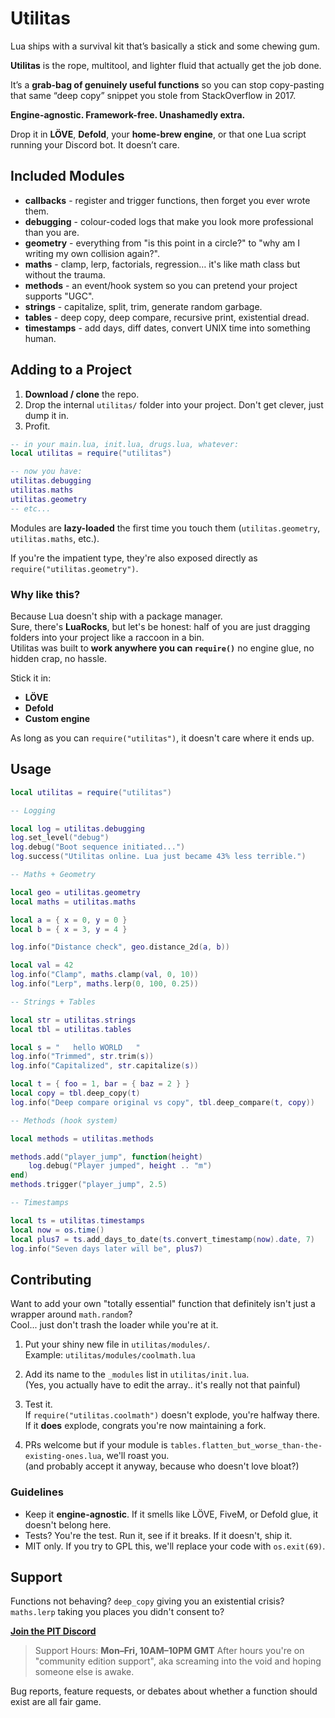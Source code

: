 # Utilitas

Lua ships with a survival kit that’s basically a stick and some chewing gum.

**Utilitas** is the rope, multitool, and lighter fluid that actually get the job done.

It’s a **grab-bag of genuinely useful functions** so you can stop copy-pasting that same “deep copy” snippet you stole from StackOverflow in 2017.

**Engine-agnostic. Framework-free. Unashamedly extra.**

Drop it in **LÖVE**, **Defold**, your **home-brew engine**, or that one Lua script running your Discord bot. It doesn’t care.

## Included Modules

* **callbacks** - register and trigger functions, then forget you ever wrote them.
* **debugging** - colour-coded logs that make you look more professional than you are.
* **geometry** - everything from "is this point in a circle?" to "why am I writing my own collision again?".
* **maths** - clamp, lerp, factorials, regression… it's like math class but without the trauma.
* **methods** - an event/hook system so you can pretend your project supports "UGC".
* **strings** - capitalize, split, trim, generate random garbage.
* **tables** - deep copy, deep compare, recursive print, existential dread.
* **timestamps** - add days, diff dates, convert UNIX time into something human.

## Adding to a Project

1. **Download / clone** the repo.
2. Drop the internal `utilitas/` folder into your project. Don't get clever, just dump it in.
3. Profit.

```lua
-- in your main.lua, init.lua, drugs.lua, whatever:
local utilitas = require("utilitas")

-- now you have:
utilitas.debugging
utilitas.maths
utilitas.geometry
-- etc...
```

Modules are **lazy-loaded** the first time you touch them (`utilitas.geometry`, `utilitas.maths`, etc.).

If you're the impatient type, they're also exposed directly as `require("utilitas.geometry")`.

### Why like this?

Because Lua doesn't ship with a package manager.  
Sure, there's **LuaRocks**, but let's be honest: half of you are just dragging folders into your project like a raccoon in a bin.  
Utilitas was built to **work anywhere you can `require()`** no engine glue, no hidden crap, no hassle.

Stick it in:

* **LÖVE**
* **Defold**
* **Custom engine** 

As long as you can `require("utilitas")`, it doesn't care where it ends up.

## Usage

```lua
local utilitas = require("utilitas")

-- Logging

local log = utilitas.debugging
log.set_level("debug")
log.debug("Boot sequence initiated...")
log.success("Utilitas online. Lua just became 43% less terrible.")

-- Maths + Geometry

local geo = utilitas.geometry
local maths = utilitas.maths

local a = { x = 0, y = 0 }
local b = { x = 3, y = 4 }

log.info("Distance check", geo.distance_2d(a, b))

local val = 42
log.info("Clamp", maths.clamp(val, 0, 10)) 
log.info("Lerp", maths.lerp(0, 100, 0.25))

-- Strings + Tables

local str = utilitas.strings
local tbl = utilitas.tables

local s = "   hello WORLD   "
log.info("Trimmed", str.trim(s))
log.info("Capitalized", str.capitalize(s))

local t = { foo = 1, bar = { baz = 2 } }
local copy = tbl.deep_copy(t)
log.info("Deep compare original vs copy", tbl.deep_compare(t, copy))

-- Methods (hook system)

local methods = utilitas.methods

methods.add("player_jump", function(height)
    log.debug("Player jumped", height .. "m")
end)
methods.trigger("player_jump", 2.5)

-- Timestamps

local ts = utilitas.timestamps
local now = os.time()
local plus7 = ts.add_days_to_date(ts.convert_timestamp(now).date, 7)
log.info("Seven days later will be", plus7)
```

## Contributing

Want to add your own "totally essential" function that definitely isn't just a wrapper around `math.random`?  
Cool... just don't trash the loader while you're at it.

1. Put your shiny new file in `utilitas/modules/`.  
   Example: `utilitas/modules/coolmath.lua`

2. Add its name to the `_modules` list in `utilitas/init.lua`.  
   (Yes, you actually have to edit the array.. it's really not that painful)

3. Test it.  
   If `require("utilitas.coolmath")` doesn't explode, you're halfway there.  
   If it **does** explode, congrats you're now maintaining a fork.

4. PRs welcome but if your module is `tables.flatten_but_worse_than-the-existing-ones.lua`, we'll roast you.  
   (and probably accept it anyway, because who doesn't love bloat?)

### Guidelines

- Keep it **engine-agnostic**. If it smells like LÖVE, FiveM, or Defold glue, it doesn't belong here.  
- Tests? You're the test. Run it, see if it breaks. If it doesn't, ship it.  
- MIT only. If you try to GPL this, we'll replace your code with `os.exit(69)`.

## Support

Functions not behaving?
`deep_copy` giving you an existential crisis?
`maths.lerp` taking you places you didn't consent to?

**[Join the PIT Discord](https://discord.gg/MUckUyS5Kq)**

> Support Hours: **Mon–Fri, 10AM–10PM GMT**
> After hours you're on "community edition support", aka screaming into the void and hoping someone else is awake.

Bug reports, feature requests, or debates about whether a function should exist are all fair game.
